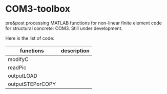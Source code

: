 # COM3-toolbox
pre&amp;post processing MATLAB functions for non-linear finite element code for structural concrete: COM3. Still under development.

Here is the list of code:


| functions | description |
| ---- | ---- |
| modifyC |  |
| readPic |  |
|outputLOAD| |
|outputSTEPorCOPY ||
